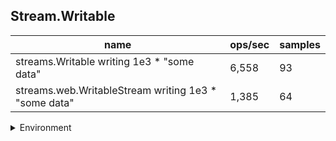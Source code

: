 ## Stream.Writable

|name|ops/sec|samples|
|-|-|-|
|streams.Writable writing 1e3 * "some data"|6,558|93|
|streams.web.WritableStream writing 1e3 * "some data"|1,385|64|


<details>
<summary>Environment</summary>

* __Machine:__ linux x64 | 4 vCPUs | 15.2GB Mem
* __Run:__ Sat May 04 2024 01:10:12 GMT+0000 (Coordinated Universal Time)
</details>

<!--
{"environment":{"platform":"linux","arch":"x64","cpus":4,"totalMemory":15.245216369628906},"benchmarks":[{"name":"streams.Writable writing 1e3 * \"some data\"","opsSec":6557.793297032424,"samples":4},{"name":"streams.web.WritableStream writing 1e3 * \"some data\"","opsSec":1385.315644168292,"samples":3}]}-->
